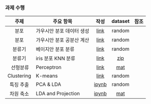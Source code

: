 ### 과제 수행
| 주제 | 주요 항목 | 작성 | dataset | 참조 |
| :---: | --- | :---: | :---: | :---: |
| 분포 | 가우시안 분포 데이터 생성 | [link](./과제_1_1_가우시안분포따른4개클래스.ipynb) | random |  |
| 분포 | 가우시안 분포 공분산 계산 | [link](./과제_1_2_표본평균과공분산계산.ipynb) | random |  |
| 분류기 | 베이지안 분포 분류 | [link](./과제_2_1_가우시안분포산점도.ipynb) | random |  |
| 분류기 | iris 분포 KNN 분류 | [link](./과제_2_2_iris_KNN분류.ipynb) | [zip](../../../datas/iris.zip) |  |
|  선형분류 | Perceptron | [link](./과제_3_1_선형판별함수_perceptron.ipynb) | [mat](../../../datas/HW3Data_1.mat) |  |
| Clustering | K-means | [link](./과제_3_2_군집화_K_means.ipynb) | random |  |
| 특징 추출 | PCA & LDA | [ipynb](./과제_4_1_특징추출.ipynb) | random |  |
| 차원 축소 | LDA and Projection | [ipynb](./과제_4_2_차원축소.ipynb) | [mat](../../../datats/HW3Data_1.mat) |  |
